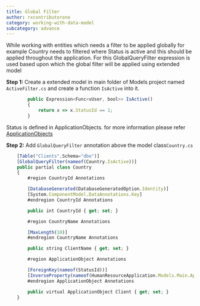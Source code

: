 ```yaml
---
title: Global Filter
author: rxcontributorone
category: working-with-data-model
subcategory: advance
---
```


While working with entities which needs a filter to be applied globally for example Country needs to filtered where Status is active and this should be applied throughout the application. For this GlobalQueryFilter expression is used based upon which the global filter will be applied using extended model

**Step 1:**
Create a extended model in main folder of Models project named `ActiveFilter.cs` and create a function `IsActive` into it. 

```js
        public Expression<Func<vUser, bool>> IsActive()
        {
            return x => x.StatusId == 1;
        }

```

Status is defined in ApplicationObjects. for more information please refer <a class="redirect-link" href="step-by-step-guide/database-information.html#applicationobjects">ApplicationObjects</a>

**Step 2:**
Add `GlobalQueryFilter` annotation above the model class`Country.cs`

```js
    [Table("Clients",Schema="dbo")]
    [GlobalQueryFilter(nameof(Country.IsActive))]
    public partial class Country
    {
		#region CountryId Annotations

        [DatabaseGenerated(DatabaseGeneratedOption.Identity)]
        [System.ComponentModel.DataAnnotations.Key]
		#endregion CountryId Annotations

        public int CountryId { get; set; }

		#region CountryName Annotations

        [MaxLength(10)]
		#endregion CountryName Annotations

        public string ClientName { get; set; }

	    #region ApplicationObject Annotations

        [ForeignKey(nameof(StatusId))]
        [InverseProperty(nameof(HumanResourceApplication.Models.Main.ApplicationObject))]
		#endregion ApplicationObject Annotations

        public virtual ApplicationObject Client { get; set; }
	}
```
